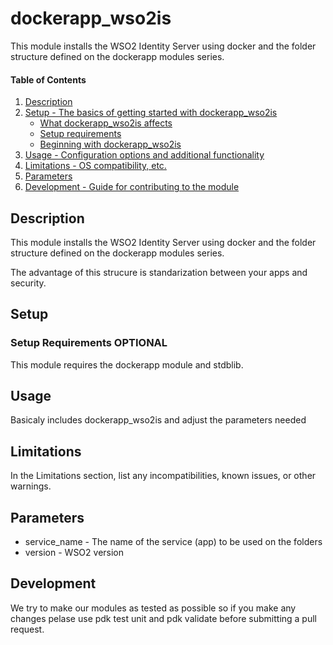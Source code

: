 
# dockerapp_wso2is

This module installs the WSO2 Identity Server using docker and the folder structure defined on the dockerapp modules series.

#### Table of Contents

1. [Description](#description)
2. [Setup - The basics of getting started with dockerapp_wso2is](#setup)
    * [What dockerapp_wso2is affects](#what-dockerapp_wso2is-affects)
    * [Setup requirements](#setup-requirements)
    * [Beginning with dockerapp_wso2is](#beginning-with-dockerapp_wso2is)
3. [Usage - Configuration options and additional functionality](#usage)
4. [Limitations - OS compatibility, etc.](#limitations)
5. [Parameters]($parameters)
6. [Development - Guide for contributing to the module](#development)

## Description

This module installs the WSO2 Identity Server using docker and the folder structure defined on the dockerapp modules series.

The advantage of this strucure is standarization between your apps and security.

## Setup


### Setup Requirements **OPTIONAL**

This module requires the dockerapp module and stdblib.


## Usage

Basicaly includes dockerapp_wso2is and adjust the parameters needed


## Limitations

In the Limitations section, list any incompatibilities, known issues, or other warnings.

## Parameters

* service_name - The name of the service (app) to be used on the folders
* version - WSO2 version

## Development

We try to make our modules as tested as possible so if you make any changes pelase use pdk test unit and pdk validate before submitting a pull request.

